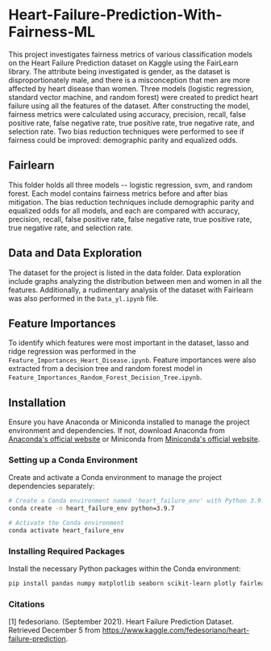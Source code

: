 # Heart-Failure-Prediction-With-Fairness-ML

This project investigates fairness metrics of various classification models on the Heart Failure Prediction dataset on Kaggle using the FairLearn library. The attribute being investigated is gender, as the dataset is disproportionately male, and there is a misconception that men are more affected by heart disease than women. Three models (logistic regression, standard vector machine, and random forest) were created to predict heart failure using all the features of the dataset. After constructing the model, fairness metrics were calculated using accuracy, precision, recall, false positive rate, false negative rate, true positive rate, true negative rate, and selection rate. Two bias reduction techniques were performed to see if fairness could be improved: demographic parity and equalized odds.    

## Fairlearn 

This folder holds all three models -- logistic regression, svm, and random forest. Each model contains fairness metrics before and after bias mitigation. The bias reduction techniques include demographic parity and equalized odds for all models, and each are compared with accuracy, precision, recall, false positive rate, false negative rate, true positive rate, true negative rate, and selection rate. 

## Data and Data Exploration 

The dataset for the project is listed in the data folder. Data exploration include graphs analyzing the distribution between men and women in all the features. Additionally, a rudimentary analysis of the dataset with Fairlearn was also performed in the `Data_yl.ipynb` file. 

## Feature Importances 

To identify which features were most important in the dataset, lasso and ridge regression was performed in the `Feature_Importances_Heart_Disease.ipynb`. Feature importances were also extracted from a decision tree and random forest model in `Feature_Importances_Random_Forest_Decision_Tree.ipynb`. 

## Installation

Ensure you have Anaconda or Miniconda installed to manage the project environment and dependencies. If not, download Anaconda from [Anaconda's official website](https://www.anaconda.com/products/distribution) or Miniconda from [Miniconda's official website](https://docs.conda.io/en/latest/miniconda.html).

### Setting up a Conda Environment

Create and activate a Conda environment to manage the project dependencies separately:

```bash
# Create a Conda environment named 'heart_failure_env' with Python 3.9.7
conda create -n heart_failure_env python=3.9.7

# Activate the Conda environment
conda activate heart_failure_env
```

### Installing Required Packages

Install the necessary Python packages within the Conda environment:

```bash
pip install pandas numpy matplotlib seaborn scikit-learn plotly fairlearn
```

### Citations 
[1] fedesoriano. (September 2021). Heart Failure Prediction Dataset. Retrieved December 5 from https://www.kaggle.com/fedesoriano/heart-failure-prediction. 
